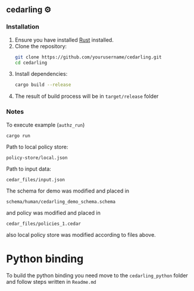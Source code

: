 ## cedarling ⚙️

### Installation

1. Ensure you have installed [Rust](https://www.rust-lang.org/tools/install) installed.
2. Clone the repository:
   ```bash
   git clone https://github.com/yourusername/cedarling.git
   cd cedarling
   ```
3. Install dependencies:
   ```bash
   cargo build --release
   ```
4. The result of build process will be in `target/release` folder

### Notes

To execute example (`authz_run`)

```
cargo run
```

Path to local policy store:

```
policy-store/local.json
```

Path to input data:

```
cedar_files/input.json
```

The schema for demo was modified and placed in

```
schema/human/cedarling_demo_schema.schema
```

and policy was modified and placed in

```
cedar_files/policies_1.cedar
```

also local policy store was modified according to files above.

# Python binding

To build the python binding you need move to the `cedarling_python` folder and follow steps written in `Readme.md`
